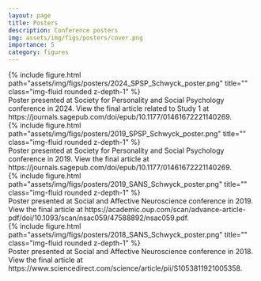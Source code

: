 ```yaml
---
layout: page
title: Posters
description: Conference posters
img: assets/img/figs/posters/cover.png
importance: 5
category: figures
---
```


<div class="row">
    <div class="col-sm mt-3 mt-md-0">
        {% include figure.html path="assets/img/figs/posters/2024_SPSP_Schwyck_poster.png" title="" class="img-fluid rounded z-depth-1" %}
    </div>
</div>
<div class="caption">
    Poster presented at Society for Personality and Social Psychology conference in 2024. View the final article related to Study 1 at https://journals.sagepub.com/doi/epub/10.1177/01461672221140269.
</div>

<div class="row">
    <div class="col-sm mt-3 mt-md-0">
        {% include figure.html path="assets/img/figs/posters/2019_SPSP_Schwyck_poster.png" title="" class="img-fluid rounded z-depth-1" %}
    </div>
</div>
<div class="caption">
    Poster presented at Society for Personality and Social Psychology conference in 2019. View the final article at https://journals.sagepub.com/doi/epub/10.1177/01461672221140269.
</div>


<div class="row">
    <div class="col-sm mt-3 mt-md-0">
        {% include figure.html path="assets/img/figs/posters/2019_SANS_Schwyck_poster.png" title="" class="img-fluid rounded z-depth-1" %}
    </div>
</div>
<div class="caption">
    Poster presented at Social and Affective Neuroscience conference in 2019. View the final article at https://academic.oup.com/scan/advance-article-pdf/doi/10.1093/scan/nsac059/47588892/nsac059.pdf.
</div>


<div class="row">
    <div class="col-sm mt-3 mt-md-0">
        {% include figure.html path="assets/img/figs/posters/2018_SANS_Schwyck_poster.png" title="" class="img-fluid rounded z-depth-1" %}
    </div>
</div>
<div class="caption">
    Poster presented at Social and Affective Neuroscience conference in 2018. View the final article at https://www.sciencedirect.com/science/article/pii/S1053811921005358.
</div>
